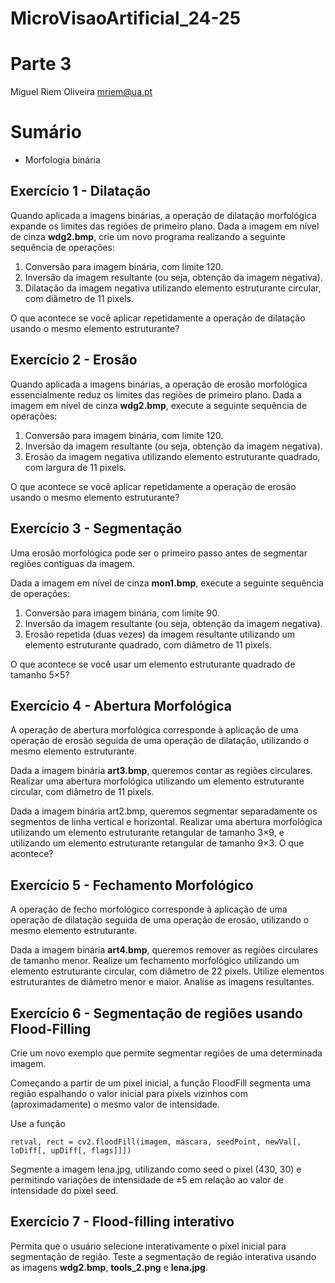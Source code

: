 # MicroVisaoArtificial_24-25

# Parte 3


Miguel Riem Oliveira <mriem@ua.pt>

# Sumário

 - Morfologia binária

## Exercício 1 - Dilatação

Quando aplicada a imagens binárias, a operação de dilatação morfológica expande os limites das regiões de primeiro plano. Dada a imagem em nível de cinza **wdg2.bmp**, crie um novo programa realizando a seguinte sequência de operações:

1. Conversão para imagem binária, com limite 120.
2. Inversão da imagem resultante (ou seja, obtenção da imagem negativa).
3. Dilatação da imagem negativa utilizando elemento estruturante circular, com diâmetro de 11 pixels.

O que acontece se você aplicar repetidamente a operação de dilatação usando o mesmo elemento estruturante?

## Exercício 2 - Erosão

Quando aplicada a imagens binárias, a operação de erosão morfológica essencialmente reduz os limites das regiões de primeiro plano. Dada a imagem em nível de cinza **wdg2.bmp**, execute a seguinte sequência de operações:

1. Conversão para imagem binária, com limite 120.
2. Inversão da imagem resultante (ou seja, obtenção da imagem negativa).
3. Erosão da imagem negativa utilizando elemento estruturante quadrado, com largura de 11 pixels.

O que acontece se você aplicar repetidamente a operação de erosão usando o mesmo elemento estruturante? 

## Exercício 3 - Segmentação

Uma erosão morfológica pode ser o primeiro passo antes de segmentar regiões contíguas da imagem.

Dada a imagem em nível de cinza **mon1.bmp**, execute a seguinte sequência de operações:

1. Conversão para imagem binária, com limite 90.
2. Inversão da imagem resultante (ou seja, obtenção da imagem negativa).
3. Erosão repetida (duas vezes) da imagem resultante utilizando um elemento estruturante quadrado, com diâmetro de 11 pixels.

O que acontece se você usar um elemento estruturante quadrado de tamanho 5×5?


## Exercício 4 - Abertura Morfológica

A operação de abertura morfológica corresponde à aplicação de uma operação de erosão seguida de uma operação de dilatação, utilizando o mesmo elemento estruturante.

Dada a imagem binária **art3.bmp**, queremos contar as regiões circulares. Realizar uma abertura morfológica utilizando um elemento estruturante circular, com diâmetro de 11 pixels.

Dada a imagem binária art2.bmp, queremos segmentar separadamente os segmentos de linha vertical e horizontal. Realizar uma abertura morfológica utilizando um elemento estruturante retangular de tamanho 3×9, e utilizando um elemento estruturante retangular de tamanho 9×3. O que acontece?

## Exercício 5 - Fechamento Morfológico

A operação de fecho morfológico corresponde à aplicação de uma operação de dilatação seguida de uma operação de erosão, utilizando o mesmo elemento estruturante.

Dada a imagem binária **art4.bmp**, queremos remover as regiões circulares de tamanho menor. Realize um fechamento morfológico utilizando um elemento estruturante circular, com diâmetro de 22 pixels. Utilize elementos estruturantes de diâmetro menor e maior. Analise as imagens resultantes.

## Exercício 6 - Segmentação de regiões usando Flood-Filling

Crie um novo exemplo que permite segmentar regiões de uma determinada imagem.

Começando a partir de um pixel inicial, a função FloodFill segmenta uma região espalhando o valor inicial para pixels vizinhos com (aproximadamente) o mesmo valor de intensidade.

Use a função

    retval, rect = cv2.floodFill(imagem, máscara, seedPoint, newVal[, loDiff[, upDiff[, flags]]])

Segmente a imagem lena.jpg, utilizando como seed o pixel (430, 30) e permitindo variações de intensidade de ±5 em relação ao valor de intensidade do pixel seed.

## Exercício 7 - Flood-filling interativo

Permita que o usuário selecione interativamente o pixel inicial para segmentação de região. Teste a segmentação de região interativa usando as imagens **wdg2.bmp**, **tools_2.png** e **lena.jpg**.



